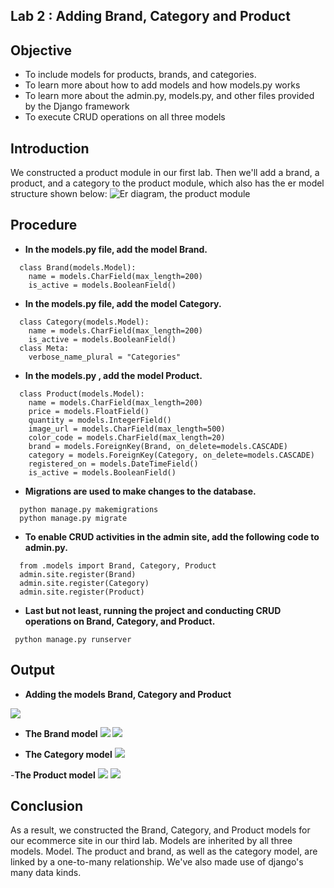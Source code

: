 ## Lab 2 : Adding Brand, Category and Product

## Objective
- To include models for products, brands, and categories.
- To learn more about how to add models and how models.py works 
- To learn more about the admin.py, models.py, and other files provided by the Django framework 
- To execute CRUD operations on all three models

## Introduction
We constructed a product module in our first lab. Then we'll add a brand, a product, and a category to the product module, which also has the er model structure shown below:
![Er diagram, the product module](/ecommerce_lab1/ecommerce_aayush/lab_manual/images/er.PNG)

## Procedure 
- **In the models.py file, add the model Brand.**

```
  class Brand(models.Model):
    name = models.CharField(max_length=200)
    is_active = models.BooleanField()
```
- **In the models.py file, add the model Category.**

```
  class Category(models.Model):
    name = models.CharField(max_length=200)
    is_active = models.BooleanField()
  class Meta:
    verbose_name_plural = "Categories"
```
- **In the models.py , add the model Product.**

```
  class Product(models.Model):
    name = models.CharField(max_length=200)
    price = models.FloatField()
    quantity = models.IntegerField()
    image_url = models.CharField(max_length=500)
    color_code = models.CharField(max_length=20)
    brand = models.ForeignKey(Brand, on_delete=models.CASCADE)
    category = models.ForeignKey(Category, on_delete=models.CASCADE)
    registered_on = models.DateTimeField()
    is_active = models.BooleanField()
```
- **Migrations are used to make changes to the database.**

```
  python manage.py makemigrations
  python manage.py migrate
```
- **To enable CRUD activities in the admin site, add the following code to admin.py.**

```
  from .models import Brand, Category, Product
  admin.site.register(Brand)
  admin.site.register(Category)
  admin.site.register(Product)
```

- **Last but not least, running the project and conducting CRUD operations on Brand, Category, and Product.**

```
 python manage.py runserver
```

## Output
- **Adding the models Brand, Category and Product**


![](/ecommerce_lab1/ecommerce_aayush/lab_manual/images/p1.PNG)

- **The Brand model**
![](/ecommerce_lab1/ecommerce_aayush/lab_manual/images/b1.PNG)
![](/ecommerce_lab1/ecommerce_aayush/lab_manual/images/b2.PNG)


- **The Category model**
![](/ecommerce_lab1/ecommerce_aayush/lab_manual/images/c1.PNG)

-**The Product model**
![](/ecommerce_lab1/ecommerce_aayush/lab_manual/images/pro1.PNG)
![](/ecommerce_lab1/ecommerce_aayush/lab_manual/images/pro2.PNG)

## Conclusion
As a result, we constructed the Brand, Category, and Product models for our ecommerce site in our third lab. Models are inherited by all three models. Model. The product and brand, as well as the category model, are linked by a one-to-many relationship. We've also made use of django's many data kinds.
